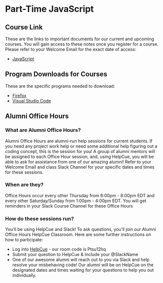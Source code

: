 # Part-Time JavaScript

## Course Link
These are the links to important documents for our current and upcoming courses. You will gain access to these notes once you register for a course. Please refer to your Welcome Email for the exact date of access:

- [JavaScript](https://github.com/HackerYou/con-ed-javascript)

## Program Downloads for Courses

These are the specific programs needed to download:

- [Firefox](https://www.mozilla.org/en-CA/firefox/new/)
- [Visual Studio Code](https://code.visualstudio.com/download)

## Alumni Office Hours

### What are Alumni Office Hours?
Alumni Office Hours are alumni-run help sessions for current students. If you need any project work help or need some additional help figuring out a coding concept, this is the session for you! A group of alumni mentors will be assigned to each Office Hour session, and, using HelpCue, you will be able to ask for assistance from one of our amazing alumni! Refer to your Welcome Email and class Slack Channel for your specific dates and times for these sessions.

### When are they?
Office Hours occur every other Thursday from 6:00pm - 8:00pm EDT and every other Saturday/Sunday from 1:00pm - 4:00pm EDT. You will get reminders in your Slack Course Channel for these Office Hours

### How do these sessions run?
You'll be using HelpCue and Slack! To ask questions, you'll join our Alumni Office Hours HelpCue Classroom. Here are some further instructions on how to participate:
- Log into [HelpCue](https://www.helpcue.com/) - our room code is Ptsu12hq
- Submit your question to HelpCue & Include your @SlackName
- One of our awesome alumni will reach out to you via Slack and help resolve your misbehaving code! Our alumni will be on HelpCue on the designated dates and times waiting for your questions to help you out individually. 
